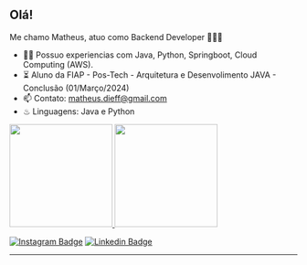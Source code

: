 ### <h2> Olá! </h2>

Me chamo Matheus, atuo como Backend Developer 👨🏻‍🎓

- 👨‍💼 Possuo experiencias com Java, Python, Springboot, Cloud Computing (AWS).
- ⏳ Aluno da FIAP - Pos-Tech - Arquitetura e Desenvolimento JAVA - Conclusão (01/Março/2024)
- 📫 Contato: matheus.dieff@gmail.com
- ♨ Linguagens: Java e Python

 <div>
  <a href="https://github.com/matheus-diefenthaeler">
  <img height="180em" src="https://github-readme-stats.vercel.app/api?username=matheus-diefenthaeler&show_icons=true&theme=github_dark&include_all_commits=true&count_private=true"/>
      
  <img height="180em" src="https://github-readme-stats.vercel.app/api/top-langs/?username=matheus-diefenthaeler&layout=compact&langs_count=7&theme=github_dark"/>
</div>

[![Instagram Badge](https://img.shields.io/badge/-@matheusdiefenthaeler-cb3b63?style=flat-square&labelColor=cb3b63&logo=Instagram&logoColor=white&link=https://www.instagram.com/matheusdiefenthaeler/)](https://www.instagram.com/matheusdiefenthaeler/) [![Linkedin Badge](https://img.shields.io/badge/-matheusdief-063f5b?style=flat-square&logo=Linkedin&logoColor=white&link=https://www.linkedin.com/in/matheus-dief/)](https://www.linkedin.com/in/matheus-dief/)

---
